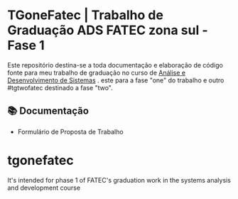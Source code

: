 
# TGoneFatec | Trabalho de Graduação ADS FATEC zona sul - Fase 1

Este repositório destina-se a toda documentação e elaboração de código fonte para meu trabalho de graduação no curso de [Análise e Desenvolvimento de Sistemas](https://fateczonasul.edu.br/) . este para a fase "one" do trabalho e outro #tgtwofatec destinado a fase "two".

## 📚 Documentação
- Formulário de Proposta de Trabalho 

# tgonefatec
It's intended for phase 1 of FATEC's graduation work in the systems analysis and development course
